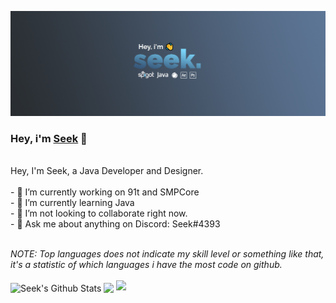 [![Header](https://raw.githubusercontent.com/SeekYML/About/master/Seek/About.png "Header")](https://seek.ml/)
<br />
### Hey, i'm [Seek](https://seek.ml) 👋
<br />
Hey, I'm Seek, a Java Developer and Designer.
<br />
<br />
- 🔭 I’m currently working on 91t and SMPCore
<br />
- 🌱 I’m currently learning Java
<br />
- 👯 I’m not looking to collaborate right now.
<br />
- 💬 Ask me about anything on Discord: Seek#4393
<br />
<br />

*NOTE: Top languages does not indicate my skill level or something like that, it's a statistic of which languages i have the most code on github.*
<br />
<br />
<a>
  <img align="center" src="https://github-readme-stats.vercel.app/api?username=seekyml&show_icons=true&include_all_commits=true&theme=nord" alt="Seek's Github Stats" />
</a>
<a>
  <img align="center" src="https://github-readme-stats.vercel.app/api/top-langs/?username=seekyml&layout=compact&theme=nord" />
</a>
  <img src="https://github-readme-stats.vercel.app/api/pin/?username=seekyml&repo=AdvancedFarming&theme=nord" /> 

